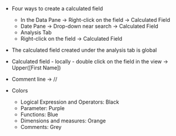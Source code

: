 - Four ways to create a calculated field
  - In the Data Pane -> Right-click on the field -> Calculated Field
  - Date Pane -> Drop-down near search -> Calculated Field
  - Analysis Tab
  - Right-click on the field -> Calculated Field

- The calculated field created under the analysis tab is global
- Calculated field - locally - double click on the field in the view -> Upper([First Name])
- Comment line -> //

- Colors
  - Logical Expression and Operators:  Black
  - Parameter:  Purple
  - Functions:  Blue
  - Dimensions and measures: Orange
  - Comments: Grey
